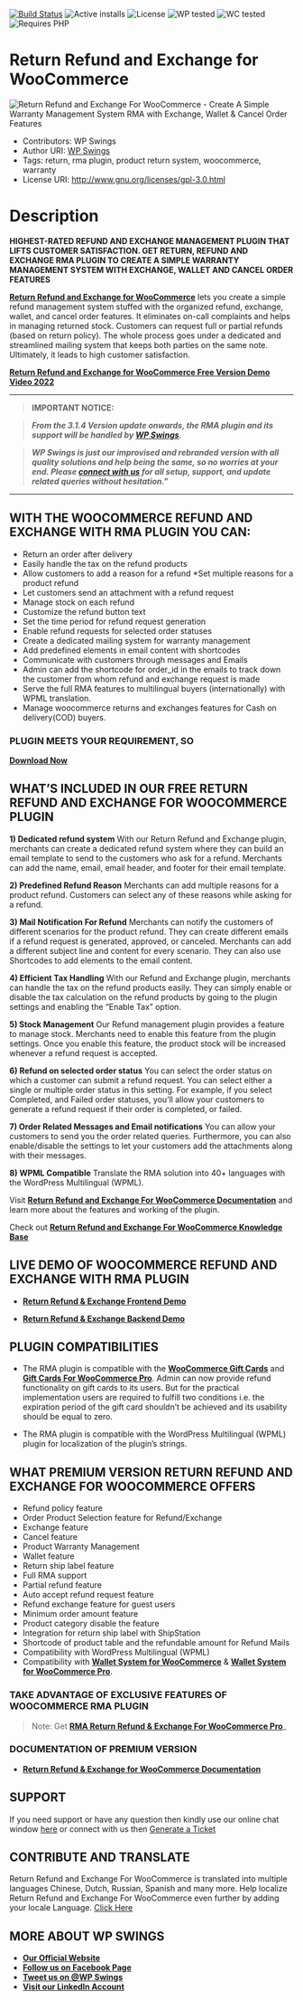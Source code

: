 [![Build Status](https://img.shields.io/travis/twbs/bootstrap/v4-dev.svg)](https://travis-ci.org/twbs/bootstrap) ![Active installs](https://img.shields.io/badge/Active-4000%2B-brightgreen) ![License](https://img.shields.io/badge/License-GPLv3%20or%20later-yellowgreen) ![WP tested](https://img.shields.io/badge/WP%20tested-6.0.0-brightgreen) ![WC tested](https://img.shields.io/badge/WC%20tested-6.5.1-brightgreen) ![Requires PHP](https://img.shields.io/badge/Requires%20PHP-5.6-blue)
# Return Refund and Exchange for WooCommerce
![Return Refund and Exchange For WooCommerce - Create A Simple Warranty Management System RMA with Exchange, Wallet & Cancel Order Features](https://ps.w.org/woo-refund-and-exchange-lite/assets/banner-772x250.png?rev=2672154
)
* Contributors: WP Swings
* Author URI: [WP Swings](https://wpswings.com/?utm_source=wpswings-official&utm_medium=rma-github-page&utm_campaign=wpswings-official)
* Tags:  return, rma plugin, product return system, woocommerce,  warranty
* License URI: http://www.gnu.org/licenses/gpl-3.0.html

# Description

**HIGHEST-RATED REFUND AND EXCHANGE MANAGEMENT PLUGIN THAT LIFTS CUSTOMER SATISFACTION. GET RETURN, REFUND AND EXCHANGE RMA PLUGIN TO CREATE A SIMPLE WARRANTY MANAGEMENT SYSTEM WITH EXCHANGE, WALLET AND CANCEL ORDER FEATURES**

[**Return Refund and Exchange for WooCommerce**](https://wordpress.org/plugins/woo-refund-and-exchange-lite/) lets you create a simple refund management system stuffed with the organized refund, exchange, wallet, and cancel order features. It eliminates on-call complaints and helps in managing returned stock. Customers can request full or partial refunds (based on return policy). The whole process goes under a dedicated and streamlined mailing system that keeps both parties on the same note. Ultimately, it leads to high customer satisfaction.

[**Return Refund and Exchange for WooCommerce Free Version Demo Video 2022**](https://youtu.be/z0kG75E60TI)


***
>**IMPORTANT NOTICE:**

>_**From the 3.1.4 Version update onwards, the RMA plugin and its support will be handled by [**WP Swings**](https://wpswings.com/?utm_source=wpswings-official&utm_medium=rma-github-page&utm_campaign=wpswings-official).**_

>_**WP Swings is just our improvised and rebranded version with all quality solutions and help being the same, so no worries at your end. Please [**connect with us**](https://wpswings.com/contact-us/?utm_source=wpswings-rma-pro-notice&utm_medium=rma-github-page&utm_campaign=notice) for all setup, support, and update related queries without hesitation."**_
***


## WITH THE WOOCOMMERCE REFUND AND EXCHANGE WITH RMA PLUGIN YOU CAN:
* Return an order after delivery
* Easily handle the tax on the refund products
* Allow customers to add a reason for a refund
 *Set multiple reasons for a product refund
* Let customers send an attachment with a refund request
* Manage stock on each refund
* Customize the refund button text
* Set the time period for refund request generation
* Enable refund requests for selected order statuses
* Create a dedicated mailing system for warranty management
* Add predefined elements in email content with shortcodes
* Communicate with customers through messages and Emails
* Admin can add the shortcode for order_id in the emails to track down the customer from whom refund and exchange request is made
* Serve the full RMA features to multilingual buyers (internationally) with WPML translation.
* Manage woocommerce returns and exchanges features for Cash on delivery(COD) buyers.

###  PLUGIN MEETS YOUR REQUIREMENT, SO ##

[**Download Now**](https://downloads.wordpress.org/plugin/woo-refund-and-exchange-lite.zip)

## WHAT’S INCLUDED IN OUR FREE RETURN REFUND AND EXCHANGE FOR WOOCOMMERCE PLUGIN

**1) Dedicated refund system**
With our Return Refund and Exchange plugin, merchants can create a dedicated refund system where they can build an email template to send to the customers who ask for a refund. Merchants can add the name, email, email header, and footer for their email template.

**2) Predefined Refund Reason**
Merchants can add multiple reasons for a product refund. Customers can select any of these reasons while asking for a refund.

**3) Mail Notification For Refund**
Merchants can notify the customers of different scenarios for the product refund. They can create different emails if a refund request is generated, approved, or canceled. Merchants can add a different subject line and content for every scenario. They can also use Shortcodes to add elements to the email content.

**4) Efficient Tax Handling**
With our Refund and Exchange plugin, merchants can handle the tax on the refund products easily. They can simply enable or disable the tax calculation on the refund products by going to the plugin settings and enabling the “Enable Tax” option.

**5) Stock Management**
Our Refund management plugin provides a feature to manage stock. Merchants need to enable this feature from the plugin settings. Once you enable this feature, the product stock will be increased whenever a refund request is accepted.

**6) Refund on selected order status**
You can select the order status on which a customer can submit a refund request. You can select either a single or multiple order status in this setting. For example, if you select Completed, and Failed order statuses, you’ll allow your customers to generate a refund request if their order is completed, or failed.

**7) Order Related Messages and Email notifications**
You can allow your customers to send you the order related queries. Furthermore, you can also enable/disable the settings to let your customers add the attachments along with their messages.

**8) WPML Compatible**
Translate the RMA solution into 40+ languages with the WordPress Multilingual (WPML).

Visit [**Return Refund and Exchange For WooCommerce Documentation**](http://docs.wpswings.com/woocommerce-refund-and-exchange-lite/?utm_source=wpswings-rma-doc&utm_medium=rma-github-page&utm_campaign=rma-pro) and learn more about the features and working of the plugin.

Check out [**Return Refund and Exchange For WooCommerce Knowledge Base**](https://support.wpswings.com/wordpress-plugins-knowledge-base/category/rma-return-refund-exchange-for-woocommerce/?utm_source=wpswings-rma-kb&utm_medium=rma-github-page&utm_campaign=kb)

## LIVE DEMO OF WOOCOMMERCE REFUND AND EXCHANGE WITH RMA PLUGIN

* [**Return Refund & Exchange Frontend Demo**](https://demo.wpswings.com/rma-return-refund-exchange-for-woocommerce-pro/?utm_source=wpswings-rma-demo&utm_medium=rma-github-page&utm_campaign=demo)

* [**Return Refund & Exchange Backend Demo**](https://demo.wpswings.com/rma-return-refund-exchange-for-woocommerce-pro/get-your-personal-demo/?utm_source=wpswings-rma-demo&utm_medium=rma-github-page&utm_campaign=backend-demo)

## PLUGIN COMPATIBILITIES ##

* The RMA plugin is compatible with the [**WooCommerce Gift Cards**](https://wordpress.org/plugins/woo-gift-cards-lite/) and [**Gift Cards For WooCommerce Pro**](https://wpswings.com/product/gift-cards-for-woocommerce-pro/?utm_source=wpswings-gc-pro&utm_medium=rma-github-page&utm_campaign=gc-pro). Admin can now provide refund functionality on gift cards to its users. But for the practical implementation users are required to fulfill two conditions i.e. the expiration period of the gift card shouldn’t be achieved and its usability should be equal to zero.

* The RMA plugin is compatible with the WordPress Multilingual (WPML) plugin for localization of the plugin’s strings.

## WHAT PREMIUM VERSION RETURN REFUND AND EXCHANGE FOR WOOCOMMERCE OFFERS

* Refund policy feature
* Order Product Selection feature for Refund/Exchange
* Exchange feature
* Cancel feature
* Product Warranty Management
* Wallet feature
* Return ship label feature
* Full RMA support
* Partial refund feature
* Auto accept refund request feature
* Refund exchange feature for guest users
* Minimum order amount feature
* Product category disable the feature
* Integration for return ship label with ShipStation
* Shortcode of product table and the refundable amount for Refund Mails
* Compatibility with WordPress Multilingual (WPML)
* Compatibility with [**Wallet System for WooCommerce**](https://wordpress.org/plugins/wallet-system-for-woocommerce/) & [**Wallet System for WooCommerce Pro**](https://wpswings.com/product/wallet-system-for-woocommerce-pro/?utm_source=wpswings-wallet-pro&utm_medium=rma-github-page&utm_campaign=wallet-pro).

### TAKE ADVANTAGE OF EXCLUSIVE FEATURES OF WOOCOMMERCE RMA PLUGIN
> Note:  Get [**RMA Return Refund & Exchange For WooCommerce Pro**](https://wpswings.com/product/rma-return-refund-exchange-for-woocommerce-pro/?utm_source=wpswings-rma-pro&utm_medium=rma-github-page&utm_campaign=premium-plugin)_

### DOCUMENTATION OF PREMIUM VERSION

* [**Return Refund & Exchange for WooCommerce Documentation**](https://docs.wpswings.com/rma-return-refund-exchange-for-woocommerce-pro/?utm_source=wpswings-rma-doc&utm_medium=rma-github-page&utm_campaign=rma-doc)

## SUPPORT

If you need support or have any question then kindly use our online chat window [here](https://wpswings.com/?utm_source=wpswings-official&utm_medium=rma-github-page&utm_campaign=wpswings-official) or connect with us then [Generate a Ticket](https://wpswings.com/submit-query/?utm_source=wpswings-generate-ticket&utm_medium=rma-github-page&utm_campaign=generate-ticket)

## CONTRIBUTE AND TRANSLATE

Return Refund and Exchange For WooCommerce is translated into multiple languages Chinese, Dutch, Russian, Spanish and many more. Help localize Return Refund and Exchange For WooCommerce even further by adding your locale Language. [Click Here](https://translate.wordpress.org/projects/wp-plugins/woo-refund-and-exchange-lite)

## **MORE ABOUT WP SWINGS**

- [**Our Official Website**](https://wpswings.com/?utm_source=wpswings-official&utm_medium=rma-github-page&utm_campaign=wpswings-official)
- [**Follow us on Facebook Page**](https://www.facebook.com/wpswings)
- [**Tweet us on @WP Swings**](https://twitter.com/wpswings)
- [**Visit our LinkedIn Account**](https://www.linkedin.com/company/77072505/admin/)
